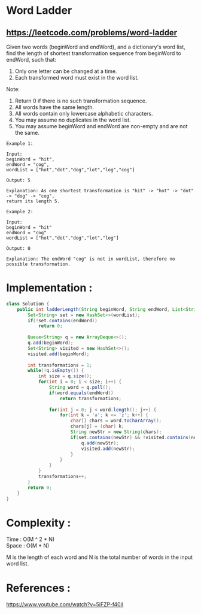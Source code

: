 # Word Ladder
## https://leetcode.com/problems/word-ladder

Given two words (beginWord and endWord), and a dictionary's word list, find the length of shortest transformation sequence from beginWord to endWord, such that:

1. Only one letter can be changed at a time.
2. Each transformed word must exist in the word list.

Note:

1. Return 0 if there is no such transformation sequence.
2. All words have the same length.
3. All words contain only lowercase alphabetic characters.
4. You may assume no duplicates in the word list.
5. You may assume beginWord and endWord are non-empty and are not the same.
```
Example 1:

Input:
beginWord = "hit",
endWord = "cog",
wordList = ["hot","dot","dog","lot","log","cog"]

Output: 5

Explanation: As one shortest transformation is "hit" -> "hot" -> "dot" -> "dog" -> "cog",
return its length 5.

Example 2:

Input:
beginWord = "hit"
endWord = "cog"
wordList = ["hot","dot","dog","lot","log"]

Output: 0

Explanation: The endWord "cog" is not in wordList, therefore no possible transformation.
```

# Implementation :
```java
class Solution {
    public int ladderLength(String beginWord, String endWord, List<String> wordList) {
        Set<String> set = new HashSet<>(wordList);
        if(!set.contains(endWord))
            return 0;
        
        Queue<String> q = new ArrayDeque<>();
        q.add(beginWord);
        Set<String> visited = new HashSet<>();
        visited.add(beginWord);
        
        int transformations = 1;
        while(!q.isEmpty()) {
            int size = q.size();
            for(int i = 0; i < size; i++) {
                String word = q.poll();
                if(word.equals(endWord))
                    return transformations;
                
                for(int j = 0; j < word.length(); j++) {
                    for(int k = 'a'; k <= 'z'; k++) {
                        char[] chars = word.toCharArray();
                        chars[j] = (char) k;
                        String newStr = new String(chars);
                        if(set.contains(newStr) && !visited.contains(newStr)) {
                            q.add(newStr);
                            visited.add(newStr);
                        }
                    }
                }
            }
            transformations++;
        }
        return 0;
    }
}
```

# Complexity :
Time  : O(M ^ 2 * N)  
Space : O(M * N)

M is the length of each word and N is the total number of words in the input word list.

# References :
https://www.youtube.com/watch?v=5iFZP-f40iI

